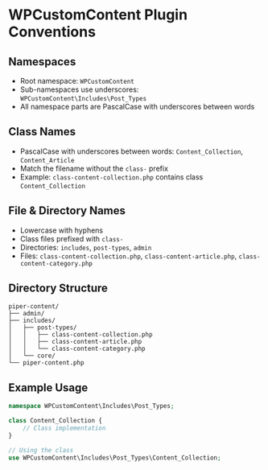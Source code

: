 # WPCustomContent Plugin Conventions

## Namespaces
- Root namespace: `WPCustomContent`
- Sub-namespaces use underscores: `WPCustomContent\Includes\Post_Types`
- All namespace parts are PascalCase with underscores between words

## Class Names
- PascalCase with underscores between words: `Content_Collection`, `Content_Article`
- Match the filename without the `class-` prefix
- Example: `class-content-collection.php` contains class `Content_Collection`

## File & Directory Names
- Lowercase with hyphens
- Class files prefixed with `class-`
- Directories: `includes`, `post-types`, `admin`
- Files: `class-content-collection.php`, `class-content-article.php`, `class-content-category.php`

## Directory Structure
```
piper-content/
├── admin/
├── includes/
│   ├── post-types/
│   │   ├── class-content-collection.php
│   │   ├── class-content-article.php
│   │   └── class-content-category.php
│   └── core/
└── piper-content.php
```

## Example Usage
```php
namespace WPCustomContent\Includes\Post_Types;

class Content_Collection {
    // Class implementation
}

// Using the class
use WPCustomContent\Includes\Post_Types\Content_Collection;

